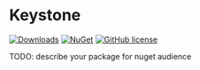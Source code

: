 # Keystone 

[![Downloads](https://img.shields.io/nuget/dt/Umbraco.Community.Keystone?color=cc9900)](https://www.nuget.org/packages/Umbraco.Community.Keystone/)
[![NuGet](https://img.shields.io/nuget/vpre/Umbraco.Community.Keystone?color=0273B3)](https://www.nuget.org/packages/Umbraco.Community.Keystone)
[![GitHub license](https://img.shields.io/github/license/BakersBakeBread/keystone?color=8AB803)](https://github.com/BakersBakeBread/keystone/blob/main/LICENSE)

TODO: describe your package for nuget audience